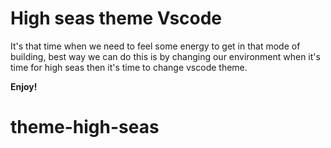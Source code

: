 # High seas theme Vscode

It's that time when we need to feel some energy to get in that mode of building, best way we can do this is by changing our environment when it's time for high seas then it's time to change vscode theme.


**Enjoy!**
# theme-high-seas
